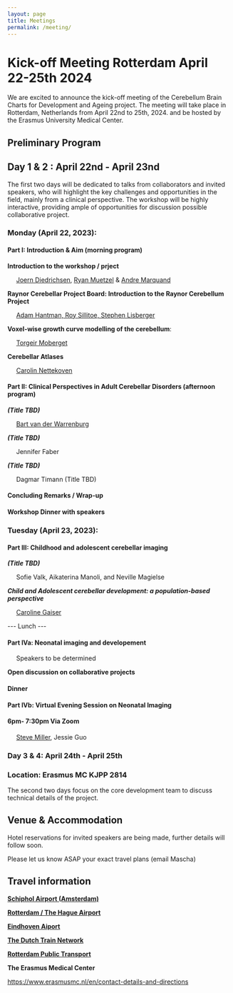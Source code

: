 ```yaml
---
layout: page
title: Meetings
permalink: /meeting/
---
```


# Kick-off Meeting Rotterdam April 22-25th 2024

We are excited to announce the kick-off meeting of the Cerebellum Brain Charts for Development and Ageing project. The meeting will take place in Rotterdam, Netherlands from April 22nd to 25th, 2024. and be hosted by the Erasmus University Medical Center.

## Preliminary Program

## Day 1 & 2 : April 22nd - April 23nd
The first two days will be dedicated to talks from collaborators and invited speakers, who will highlight the key challenges and opportunities in the field, mainly from a clinical perspective. The workshop will be highly interactive, providing ample of opportunities for discussion possible collaborative project.


### Monday (April 22, 2023):
#### Part I: Introduction & Aim (morning program)

**Introduction to the workshop / prject** 

&nbsp;&nbsp;&nbsp;&nbsp; [Joern Diedrichsen](https://diedrichsenlab.org), [Ryan Muetzel](https://ipni.nl/people/) & [Andre Marquand](https://www.ru.nl/en/people/marquand-a)

**Raynor Cerebellar Project Board: Introduction to the Raynor Cerebellum Project** 

&nbsp;&nbsp;&nbsp;&nbsp; [Adam Hantman, Roy Sillitoe, Stephen Lisberger](https://raynorcerebellumproject.org/our-team-2/)

**Voxel-wise growth curve modelling of the cerebellum**: 

&nbsp;&nbsp;&nbsp;&nbsp; [Torgeir Moberget](https://ous-research.no/home/brain-plasticity/Group+members/17879)

**Cerebellar Atlases** 

&nbsp;&nbsp;&nbsp;&nbsp; [Carolin Nettekoven](https://www.caroline-nettekoven.com)


#### Part II: Clinical Perspectives in Adult Cerebellar Disorders (afternoon program)


***(Title TBD)***


&nbsp;&nbsp;&nbsp;&nbsp; [Bart van der Warrenburg](https://www.radboudumc.nl/en/news/2020/a-personal-glimpse-of-bart-van-de-warrenburg) 


***(Title TBD)***

&nbsp;&nbsp;&nbsp;&nbsp; Jennifer Faber


***(Title TBD)***

&nbsp;&nbsp;&nbsp;&nbsp; Dagmar Timann  (Title TBD)

#### Concluding Remarks / Wrap-up

#### Workshop Dinner with speakers

### Tuesday (April 23, 2023):
#### Part III: Childhood and adolescent cerebellar imaging

***(Title TBD)***


&nbsp;&nbsp;&nbsp;&nbsp;  Sofie Valk, Aikaterina Manoli, and Neville Magielse 

***Child and Adolescent cerebellar development: a population-based perspective***

&nbsp;&nbsp;&nbsp;&nbsp;  [Caroline Gaiser](https://neuro.nl/person/Carolin-Gaiser)


--- Lunch ---
#### Part IVa: Neonatal imaging and developement 

&nbsp;&nbsp;&nbsp;&nbsp; Speakers to be determined 

**Open discussion on collaborative projects**

#### Dinner

#### Part IVb: Virtual Evening Session on Neonatal Imaging 
#### 6pm- 7:30pm Via Zoom

&nbsp;&nbsp;&nbsp;&nbsp; [Steve Miller](https://www.sickkids.ca/en/staff/m/steven-miller/), Jessie Guo    


### Day 3 & 4: April 24th - April 25th
### Location: Erasmus MC KJPP 2814
The second two days focus on the core development team to discuss technical details of the project.

## Venue & Accommodation
Hotel reservations for invited speakers are being made, further details will follow soon.

Please let us know ASAP your exact travel plans (email Mascha) 


## Travel information

[**Schiphol Airport (Amsterdam)**](https://www.schiphol.nl/en)



[**Rotterdam / The Hague Airport**](https://www.rotterdamthehagueairport.nl/parkeren/?gclid=CjwKCAiAq4KuBhA6EiwArMAw1NErmZv2rgImTr3OkDzulnqIjLc2JmIDeAf4cbkKjtW0qmjcmj20vxoCjdYQAvD_BwE)


[**Eindhoven Aiport**](https://www.eindhovenairport.nl/en)

[**The Dutch Train Network**](https://www.ns.nl/en)

[**Rotterdam Public Transport**](https://9292.nl/en)

**The Erasmus Medical Center**

https://www.erasmusmc.nl/en/contact-details-and-directions


<DIRECTIONS> 



